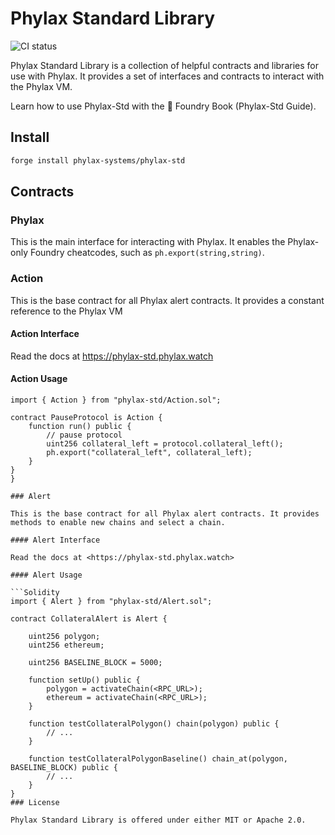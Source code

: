 # Phylax Standard Library

![CI status](https://github.com/foundry-rs/forge-std/actions/workflows/ci.yml)

Phylax Standard Library is a collection of helpful contracts and libraries for use with Phylax. It provides a set of interfaces and contracts to interact with the Phylax VM.

Learn how to use Phylax-Std with the 📖 Foundry Book (Phylax-Std Guide).

## Install

```bash
forge install phylax-systems/phylax-std
```

## Contracts

### Phylax

This is the main interface for interacting with Phylax. It enables the Phylax-only Foundry cheatcodes, such as `ph.export(string,string)`.

### Action

This is the base contract for all Phylax alert contracts. It provides a constant reference to the Phylax VM

#### Action Interface

Read the docs at <https://phylax-std.phylax.watch>

#### Action Usage

```Solidity {
import { Action } from "phylax-std/Action.sol";

contract PauseProtocol is Action {
    function run() public {
        // pause protocol
        uint256 collateral_left = protocol.collateral_left();
        ph.export("collateral_left", collateral_left);
    }
}
}

### Alert

This is the base contract for all Phylax alert contracts. It provides methods to enable new chains and select a chain.

#### Alert Interface

Read the docs at <https://phylax-std.phylax.watch>

#### Alert Usage

```Solidity
import { Alert } from "phylax-std/Alert.sol";

contract CollateralAlert is Alert {

    uint256 polygon;
    uint256 ethereum;

    uint256 BASELINE_BLOCK = 5000;

    function setUp() public {
        polygon = activateChain(<RPC_URL>);
        ethereum = activateChain(<RPC_URL>);
    }

    function testCollateralPolygon() chain(polygon) public {
        // ...
    }

    function testCollateralPolygonBaseline() chain_at(polygon, BASELINE_BLOCK) public {
        // ...
    }
}
### License

Phylax Standard Library is offered under either MIT or Apache 2.0.